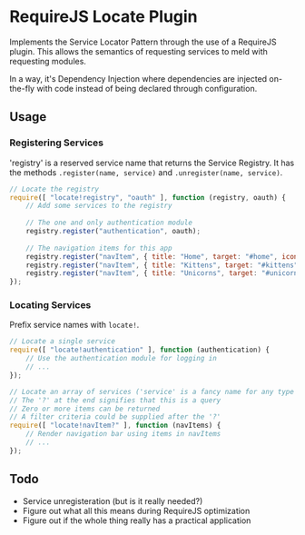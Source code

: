 # RequireJS Locate Plugin
Implements the Service Locator Pattern through the use of a RequireJS plugin. This allows the semantics of requesting
services to meld with requesting modules.

In a way, it's Dependency Injection where dependencies are injected on-the-fly with code instead of being declared through configuration.

## Usage

### Registering Services

'registry' is a reserved service name that returns the Service Registry. It has the methods `.register(name, service)` and `.unregister(name, service)`.

```js
// Locate the registry
require([ "locate!registry", "oauth" ], function (registry, oauth) {
    // Add some services to the registry
    
    // The one and only authentication module
    registry.register("authentication", oauth);
    
    // The navigation items for this app
    registry.register("navItem", { title: "Home", target: "#home", icon: "nav-icon-home" });
    registry.register("navItem", { title: "Kittens", target: "#kittens", icon: "nav-icon-kittens" });
    registry.register("navItem", { title: "Unicorns", target: "#unicorns", icon: "nav-icon-unicorns" });
});
```

### Locating Services

Prefix service names with `locate!`.

```js
// Locate a single service
require([ "locate!authentication" ], function (authentication) {
    // Use the authentication module for logging in
    // ...
});

// Locate an array of services ('service' is a fancy name for any type of data, really)
// The '?' at the end signifies that this is a query
// Zero or more items can be returned
// A filter criteria could be supplied after the '?'
require([ "locate!navItem?" ], function (navItems) {
    // Render navigation bar using items in navItems
    // ...
});
```

## Todo

- Service unregisteration (but is it really needed?)
- Figure out what all this means during RequireJS optimization
- Figure out if the whole thing really has a practical application
